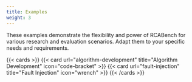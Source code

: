 ```yaml
---
title: Examples
weight: 3
---
```


These examples demonstrate the flexibility and power of RCABench for various research and evaluation scenarios. Adapt them to your specific needs and requirements.

{{< cards >}}
{{< card url="algorithm-development" title="Algorithm Development" icon="code-bracket" >}}
{{< card url="fault-injection" title="Fault Injection" icon="wrench" >}}
{{< /cards >}}
